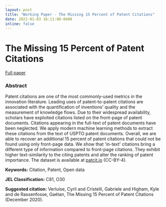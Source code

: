 ```yaml
---
layout: post
title: "Working Paper - The Missing 15 Percent of Patent Citations"
date: 2021-01-03 16:11:00-0400
inline: false
---
```


# The Missing 15 Percent of Patent Citations
[Full paper](https://papers.ssrn.com/sol3/papers.cfm?abstract_id=3754772)

### **Abstract**

Patent citations are one of the most commonly-used metrics in the
innovation literature. Leading uses of patent-to-patent citations are
associated with the quantification of inventions' quality and the
measurement of knowledge flows. Due to their widespread availability,
scholars have exploited citations listed on the front-page of patent
documents. Citations appearing in the full-text of patent documents have
been neglected. We apply modern machine learning methods to extract
these citations from the text of USPTO patent documents. Overall, we are
able to recover an additional 15 percent of patent citations that could
not be found using only front-page data. We show that \'in-text\'
citations bring a different type of information compared to front-page
citations. They exhibit higher text-similarity to the citing patents and
alter the ranking of patent importance. The dataset is available at
[patcit.io](http://www.patcit.io) (CC-BY-4).

**Keywords:** Citation, Patent, Open data

**JEL Classification:** C81, O30

**Suggested citation:** Verluise, Cyril and Cristelli, Gabriele and
Higham, Kyle and de Rassenfosse, Gaétan, The Missing 15 Percent of
Patent Citations (December 2020).